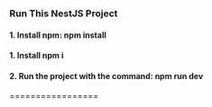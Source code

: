 ### Run This NestJS Project

#### 1. Install npm: npm install

#### 1. Install npm i

#### 2. Run the project with the command: npm run dev

=================
